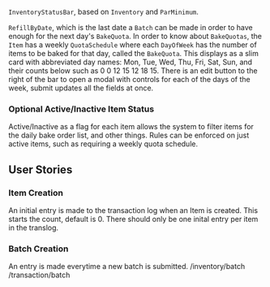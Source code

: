  `InventoryStatusBar`, based on `Inventory` and `ParMinimum`. 

 `RefillByDate`, which is the last date a `Batch` can be made in order to have enough for the next day's `BakeQuota`. In order to know about `BakeQuotas`, the `Item` has a weekly `QuotaSchedule` where each `DayOfWeek` has the number of items to be baked for that day, called the `BakeQuota`. This displays as a slim card with abbreviated day names: Mon, Tue, Wed, Thu, Fri, Sat, Sun, and their counts below such as 0 0 12 15 12 18 15. There is an edit button to the right of the bar to open a modal with controls for each of the days of the week, submit updates all the fields at once. 

 ### Optional Active/Inactive Item Status
Active/Inactive as a flag for each item allows the system to filter items for the daily bake order list, and other things. Rules can be enforced on just active items, such as requiring a weekly quota schedule.

 ## User Stories
### Item Creation
An initial entry is made to the transaction log when an Item is created. This starts the count, default is 0. There should only be one inital entry per item in the translog. 

### Batch Creation
An entry is made everytime a new batch is submitted.
/inventory/batch
/transaction/batch